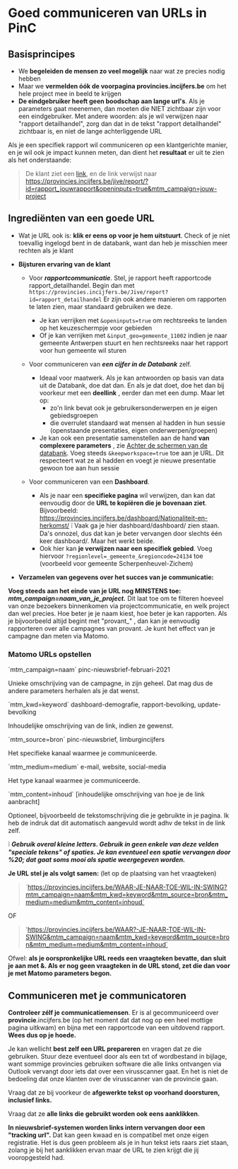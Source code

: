 # Goed communiceren van URLs in PinC

## Basisprincipes

- We **begeleiden de mensen zo veel mogelijk** naar wat ze precies nodig hebben
- Maar we **vermelden óók de voorpagina provincies.incijfers.be** om het hele project mee in beeld te krijgen
- **De eindgebruiker heeft geen boodschap aan lange url&#39;s**. Als je parameters gaat meenemen, dan moeten die NIET zichtbaar zijn voor een eindgebruiker. Met andere woorden: als je wil verwijzen naar &quot;rapport detailhandel&quot;, zorg dan dat in de tekst &quot;rapport detailhandel&quot; zichtbaar is, en niet de lange achterliggende URL

Als je een specifiek rapport wil communiceren op een klantgerichte manier, en je wil ook je impact kunnen meten, dan dient het **resultaat** er uit te zien als het onderstaande:

> De klant ziet een [link](https://provincies.incijfers.be/jive/report/?id=rapport_detailhandel&amp;openinputs=true&amp;project=ff_preview), en de link verwijst naar https://provincies.incijfers.be/jive/report/?id=rapport_jouwrapport&openinputs=true&mtm_campaign=jouw-project

## Ingrediënten van een goede URL

- Wat je URL ook is: **klik er eens op voor je hem uitstuurt**. Check of je niet toevallig ingelogd bent in de databank, want dan heb je misschien meer rechten als je klant

- **Bijsturen ervaring van de klant**
  - Voor ***rapportcommunicatie***. Stel, je rapport heeft rapportcode rapport_detailhandel. Begin dan met `https://provincies.incijfers.be/Jive/report?id=rapport_detailhandel`
 Er zijn ook andere manieren om rapporten te laten zien, maar standaard gebruiken we deze.
    - Je kan verrijken met `&openinputs=true` om rechtsreeks te landen op het keuzeschermpje voor gebieden
    - Of je kan verrijken met `&input_geo=gemeente_11002` indien je naar gemeente Antwerpen stuurt en hen rechtsreeks naar het rapport voor hun gemeente wil sturen
  - Voor communiceren van ***een cijfer in de Databank*** zelf.
    - Ideaal voor maatwerk. Als je kan antwoorden op basis van data uit de Databank, doe dat dan. En als je dat doet, doe het dan bij voorkeur met een **deellink** , eerder dan met een dump. Maar let op:
      - zo&#39;n link bevat ook je gebruikersonderwerpen en je eigen gebiedsgroepen
      - die overrulet standaard wat mensen al hadden in hun sessie (openstaande presentaties, eigen onderwerpen/groepen)
    - Je kan ook een presentatie samenstellen aan de hand **van complexere parameters** , zie [Achter de schermen van de databank](https://provincies.incijfers.be/jive/report/?id=achter_de_schermen). Voeg steeds `&keepworkspace=true` toe aan je URL. Dit respecteert wat ze al hadden en voegt je nieuwe presentatie gewoon toe aan hun sessie

  - Voor communiceren van een **Dashboard**.
    - Als je naar een **specifieke pagina** wil verwijzen, dan kan dat eenvoudig door de **URL te kopiëren die je bovenaan ziet**. Bijvoorbeeld: https://provincies.incijfers.be/dashboard/Nationaliteit-en-herkomst/
 ❕ Vaak ga je hier dashboard/dashboard/ zien staan. Da&#39;s onnozel, dus dat kan je beter vervangen door slechts één keer dashboard/. Maar het werkt beide.
    - Ook hier kan **je verwijzen naar een specifiek gebied**. Voeg hiervoor `?regionlevel=_gemeente_&regioncode=24134` toe (voorbeeld voor gemeente Scherpenheuvel-Zichem)
- **Verzamelen van gegevens over het succes van je communicatie:**

**Voeg steeds aan het einde van je URL nog MINSTENS toe:**  ***mtm_campaign=naam_van_je_project.*** 
Dit laat toe om te filteren hoeveel van onze bezoekers binnenkomen via projectcommunicatie, en welk project dan wel precies. Hoe beter je je naam kiest, hoe beter je kan rapporten. Als je bijvoorbeeld altijd begint met &quot;provant_&quot; , dan kan je eenvoudig rapporteren over alle campagnes van provant. Je kunt het effect van je campagne dan meten via Matomo.

### Matomo URLs opstellen

´mtm_campaign=naam´       pinc-nieuwsbrief-februari-2021

Unieke omschrijving van de campagne, in zijn geheel. Dat mag dus de andere parameters herhalen als je dat wenst.

´mtm_kwd=keyword´         dashboard-demografie, rapport-bevolking, update-bevolking

Inhoudelijke omschrijving van de link, indien ze gewenst.

´mtm_source=bron´         pinc-nieuwsbrief, limburgincijfers

Het specifieke kanaal waarmee je communiceerde.

´mtm_medium=medium´       e-mail, website, social-media

Het type kanaal waarmee je communiceerde.

´mtm_content=inhoud´      [inhoudelijke omschrijving van hoe je de link aanbracht]

Optioneel, bijvoorbeeld de tekstomschrijving die je gebruikte in je pagina. Ik heb de indruk dat dit automatisch aangevuld wordt adhv de tekst in de link zelf.

:grey_exclamation: ***Gebruik overal kleine letters.  Gebruik in geen enkele van deze velden &quot;speciale tekens&quot; of spaties. Je kan eventueel een spatie vervangen door %20; dat gaat soms mooi als spatie weergegeven worden.***

**Je URL stel je als volgt samen:**
(let op de plaatsing van het vraagteken)

> ´https://provincies.incijfers.be/WAAR-JE-NAAR-TOE-WIL-IN-SWING?mtm_campaign=naam&mtm_kwd=keyword&mtm_source=bron&mtm_medium=medium&mtm_content=inhoud´

OF

> 'https://provincies.incijfers.be/WAAR?-JE-NAAR-TOE-WIL-IN-SWING&mtm_campaign=naam&mtm_kwd=keyword&mtm_source=bron&mtm_medium=medium&mtm_content=inhoud´

Ofwel: **als je oorspronkelijke URL reeds een vraagteken bevatte, dan sluit je aan met &amp;. Als er nog geen vraagteken in de URL stond, zet die dan voor je met Matomo parameters begon.**

## Communiceren met je communicatoren

**Controleer zélf je communicatiemensen**. Er is al gecommuniceerd over **provincie**.incijfers.be (op het moment dat dat nog op een heel mottige pagina uitkwam) en bijna met een rapportcode van een uitdovend rapport. **Wees dus op je hoede.**

Je kan wellicht **best zelf een URL prepareren** en vragen dat ze die gebruiken. Stuur deze eventueel door als een txt of wordbestand in bijlage, want sommige provincies gebruiken software die alle links ontvangen via Outlook vervangt door iets dat over een virusscanner gaat. En het is niet de bedoeling dat onze klanten over de virusscanner van de provincie gaan.

Vraag dat ze bij voorkeur de **afgewerkte tekst op voorhand doorsturen, inclusief links.**

Vraag dat ze **alle links die gebruikt worden ook eens aanklikken**.

**In nieuwsbrief-systemen worden links intern vervangen door een &quot;tracking url&quot;.** Dat kan geen kwaad en is compatibel met onze eigen registratie. Het is dus geen probleem als je in hun tekst iets raars ziet staan, zolang je bij het aanklikken ervan maar de URL te zien krijgt die jij vooropgesteld had.
